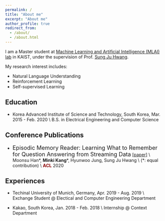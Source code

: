 ```yaml
---
permalink: /
title: "About me"
excerpt: "About me"
author_profile: true
redirect_from:
  - /about/
  - /about.html
---
```

I am a Master student at [Machine Learning and Artificial Intelligence (MLAI) lab](https://www.mlai-kaist.com/) in KAIST, under the supervision of Prof. [Sung Ju Hwang](http://www.sungjuhwang.com/).

My research interest includes:
- Natural Language Understanding
- Reinforcement Learning
- Self-supervised Learning

## Education
- Korea Advanced Institute of Science and Technology, South Korea, Mar. 2015 - Feb. 2020 \\
  B.S. in Electrical Engineering and Computer Science

## Conference Publications
- <font size="4">Episodic Memory Reader: Learning What to Remember for Question Answering from Streaming Data</font>
[[paper]](https://www.aclweb.org/anthology/P19-1434.pdf) \\
Moonsu Han*, **Minki Kang***, Hyunwoo Jung, Sung Ju Hwang \\
(\*: equal contribution) \\
<span style="color:darkred">**ACL**</span> 2020

## Experiences
- Techinal University of Munich, Germany, Apr. 2019 - Aug. 2019 \\
  Exchange Student @ Electical and Computer Engineering Department

- Kakao, South Korea, Jan. 2018 - Feb. 2018 \\
  Internship @ Context Department
